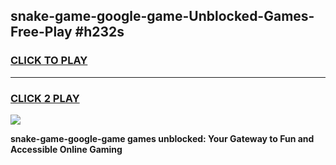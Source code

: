 
## snake-game-google-game-Unblocked-Games-Free-Play #h232s
<h3>
<a href="https://us.freeplayer.one?title=snake-game-google-game&ref=9M">CLICK TO PLAY</a></h3>
<hr>

<h3>
<a href="https://us.freeplayer.one?title=snake-game-google-game&ref=9M">CLICK 2 PLAY</a>
  
</h3>

<a href="https://us.freeplayer.one?title=snake-game-google-game&ref=9M"><img src="https://clearcache.store/games.png"></a>


**snake-game-google-game games unblocked: Your Gateway to Fun and Accessible Online Gaming**
